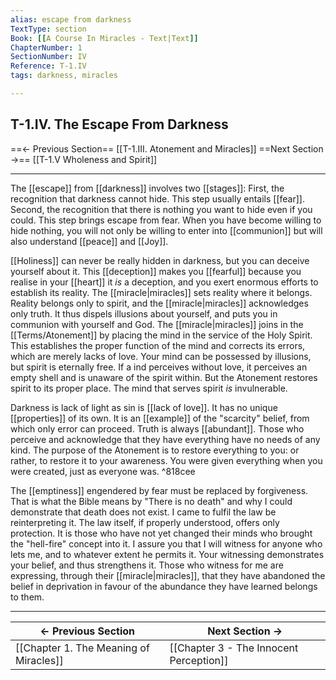 ```yaml
---
alias: escape from darkness
TextType: section
Book: [[A Course In Miracles - Text|Text]]
ChapterNumber: 1
SectionNumber: IV
Reference: T-1.IV
tags: darkness, miracles

---
```

## T-1.IV. The Escape From Darkness


==<- Previous Section==  [[T-1.III. Atonement and Miracles]]
==Next Section ->== [[T-1.V Wholeness and Spirit]]
***

The [[escape]] from [[darkness]] involves two [[stages]]: First, the recognition that darkness cannot hide. This step usually entails [[fear]]. Second, the recognition that there is nothing you want to hide even if you could. This step brings escape from fear. When you have become willing to hide nothing, you will not only be willing to enter into [[communion]] but will also understand [[peace]] and [[Joy]].

[[Holiness]] can never be really hidden in darkness, but you can deceive yourself about it. This [[deception]] makes you [[fearful]] because you realise in your [[heart]] it _is_ a deception, and you exert enormous efforts to establish its reality. The [[miracle|miracles]] sets reality where it belongs. Reality belongs only to spirit, and the [[miracle|miracles]] acknowledges only truth. It thus dispels illusions about yourself, and puts you in communion with yourself and God. The [[miracle|miracles]] joins in the [[Terms/Atonement]] by placing the mind in the service of the Holy Spirit. This establishes the proper function of the mind and corrects its errors, which are merely lacks of love. Your mind can be possessed by illusions, but spirit is eternally free. If a ind perceives without love, it perceives an empty shell and is unaware of the spirit within. But the Atonement restores spirit to its proper place. The mind that serves spirit _is_ invulnerable.

Darkness is lack of light as sin is [[lack of love]]. It has no unique [[properties]] of its own. It is an [[example]] of the "scarcity" belief, from which only error can proceed. Truth is always [[abundant]]. Those who perceive and acknowledge that they have everything have no needs of any kind. The purpose of the Atonement is to restore everything to you: or rather, to restore it to your awareness. You were given everything when you were created, just as everyone was. ^818cee

The [[emptiness]] engendered by fear must be replaced by forgiveness. That is what the Bible means by "There is no death" and why I could demonstrate that death does not exist. I came to fulfil the law be reinterpreting it. The law itself, if properly understood, offers only protection. It is those who have not yet changed their minds who brought the "hell-fire" concept into it. I assure you that I will witness for anyone who lets me, and to whatever extent he permits it. Your witnessing demonstrates your belief, and thus strengthens it. Those who witness for me are expressing, through their [[miracle|miracles]], that they have abandoned the belief in deprivation in favour of the abundance they have learned belongs to them.







***
<- Previous Section | Next Section ->
--------------------|---------------
[[Chapter 1. The Meaning of Miracles]] | [[Chapter 3 - The Innocent Perception]]

